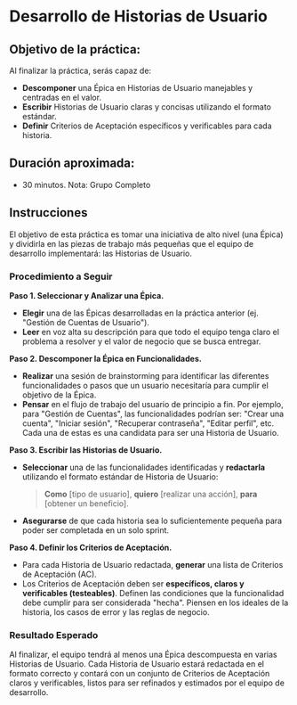 # Desarrollo de Historias de Usuario

## Objetivo de la práctica:
Al finalizar la práctica, serás capaz de:
-   **Descomponer** una Épica en Historias de Usuario manejables y centradas en el valor.
-   **Escribir** Historias de Usuario claras y concisas utilizando el formato estándar.
-   **Definir** Criterios de Aceptación específicos y verificables para cada historia.

## Duración aproximada:
-   30 minutos.
Nota: Grupo Completo

## Instrucciones

El objetivo de esta práctica es tomar una iniciativa de alto nivel (una Épica) y dividirla en las piezas de trabajo más pequeñas que el equipo de desarrollo implementará: las Historias de Usuario.

### Procedimiento a Seguir

**Paso 1. Seleccionar y Analizar una Épica.**
-   **Elegir** una de las Épicas desarrolladas en la práctica anterior (ej. "Gestión de Cuentas de Usuario").
-   **Leer** en voz alta su descripción para que todo el equipo tenga claro el problema a resolver y el valor de negocio que se busca entregar.

**Paso 2. Descomponer la Épica en Funcionalidades.**
-   **Realizar** una sesión de brainstorming para identificar las diferentes funcionalidades o pasos que un usuario necesitaría para cumplir el objetivo de la Épica.
-   **Pensar** en el flujo de trabajo del usuario de principio a fin. Por ejemplo, para "Gestión de Cuentas", las funcionalidades podrían ser: "Crear una cuenta", "Iniciar sesión", "Recuperar contraseña", "Editar perfil", etc. Cada una de estas es una candidata para ser una Historia de Usuario.

**Paso 3. Escribir las Historias de Usuario.**
-   **Seleccionar** una de las funcionalidades identificadas y **redactarla** utilizando el formato estándar de Historia de Usuario:
    > **Como** [tipo de usuario], **quiero** [realizar una acción], **para** [obtener un beneficio].
-   **Asegurarse** de que cada historia sea lo suficientemente pequeña para poder ser completada en un solo sprint.

**Paso 4. Definir los Criterios de Aceptación.**
-   Para cada Historia de Usuario redactada, **generar** una lista de Criterios de Aceptación (AC).
-   Los Criterios de Aceptación deben ser **específicos, claros y verificables (testeables)**. Definen las condiciones que la funcionalidad debe cumplir para ser considerada "hecha". Piensen en los ideales de la historia, los casos de error y las reglas de negocio.


### Resultado Esperado
Al finalizar, el equipo tendrá al menos una Épica descompuesta en varias Historias de Usuario. Cada Historia de Usuario estará redactada en el formato correcto y contará con un conjunto de Criterios de Aceptación claros y verificables, listos para ser refinados y estimados por el equipo de desarrollo.
